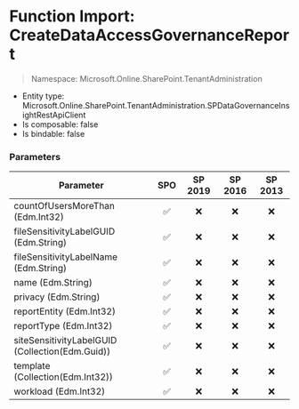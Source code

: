 # Function Import: CreateDataAccessGovernanceReport

> Namespace: Microsoft.Online.SharePoint.TenantAdministration

- Entity type: Microsoft.Online.SharePoint.TenantAdministration.SPDataGovernanceInsightRestApiClient
- Is composable: false
- Is bindable: false

### Parameters

Parameter | SPO | SP 2019 | SP 2016 | SP 2013
----------|:---:|:-------:|:-------:|:-------:
countOfUsersMoreThan (Edm.Int32) | ✅ | ❌ | ❌ | ❌
fileSensitivityLabelGUID (Edm.String) | ✅ | ❌ | ❌ | ❌
fileSensitivityLabelName (Edm.String) | ✅ | ❌ | ❌ | ❌
name (Edm.String) | ✅ | ❌ | ❌ | ❌
privacy (Edm.String) | ✅ | ❌ | ❌ | ❌
reportEntity (Edm.Int32) | ✅ | ❌ | ❌ | ❌
reportType (Edm.Int32) | ✅ | ❌ | ❌ | ❌
siteSensitivityLabelGUID (Collection(Edm.Guid)) | ✅ | ❌ | ❌ | ❌
template (Collection(Edm.Int32)) | ✅ | ❌ | ❌ | ❌
workload (Edm.Int32) | ✅ | ❌ | ❌ | ❌